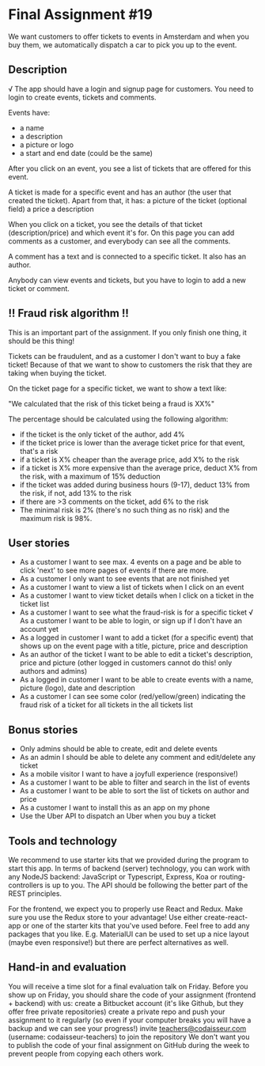 # Final Assignment #19

We want customers to offer tickets to events in Amsterdam and when you buy them, we automatically
dispatch a car to pick you up to the event.


## Description

√ The app should have a login and signup page for customers.
You need to login to create events, tickets and comments.

Events have:

  - a name
  - a description
  - a picture or logo
  - a start and end date (could be the same)

After you click on an event, you see a list of tickets that are offered for this event.

A ticket is made for a specific event and has an author (the user that created the ticket).
Apart from that, it has:
  a picture of the ticket (optional field)
  a price
  a description

When you click on a ticket, you see the details of that ticket (description/price) and which event it's for.
On this page you can add comments as a customer, and everybody can see all the comments.

A comment has a text and is connected to a specific ticket. It also has an author.

Anybody can view events and tickets, but you have to login to add a new ticket or comment.



## !! Fraud risk algorithm !!

This is an important part of the assignment. If you only finish one thing, it should be this thing!

Tickets can be fraudulent, and as a customer I don't want to buy a fake ticket! Because of that we want to show to customers the risk that they are taking when buying the ticket.

On the ticket page for a specific ticket, we want to show a text like:

"We calculated that the risk of this ticket being a fraud is XX%"

The percentage should be calculated using the following algorithm:

  - if the ticket is the only ticket of the author, add 4%
  - if the ticket price is lower than the average ticket price for that event, that's a risk
  - if a ticket is X% cheaper than the average price, add X% to the risk
  - if a ticket is X% more expensive than the average price, deduct X% from the risk, with a maximum of 15% deduction
  - if the ticket was added during business hours (9-17), deduct 13% from the risk, if not, add 13% to the risk
  - if there are >3 comments on the ticket, add 6% to the risk
  - The minimal risk is 2% (there's no such thing as no risk) and the maximum risk is 98%.


## User stories
  - As a customer I want to see max. 4 events on a page
      and be able to click 'next' to see more pages of events if there are more.
  - As a customer I only want to see events that are not finished yet
  - As a customer I want to view a list of tickets when I click on an event
  - As a customer I want to view ticket details when I click on a ticket in the ticket list
  - As a customer I want to see what the fraud-risk is for a specific ticket
  √ As a customer I want to be able to login, or sign up if I don't have an account yet
  - As a logged in customer I want to add a ticket (for a specific event) 
      that shows up on the event page with a title, picture, price and description
  - As an author of the ticket I want to be able to edit a ticket's description, price and picture
      (other logged in customers cannot do this! only authors and admins)
  - As a logged in customer I want to be able to create events
      with a name, picture (logo), date and description
  - As a customer I can see some color (red/yellow/green) indicating the fraud risk
      of a ticket for all tickets in the all tickets list



## Bonus stories
  - Only admins should be able to create, edit and delete events
  - As an admin I should be able to delete any comment and edit/delete any ticket
  - As a mobile visitor I want to have a joyfull experience (responsive!)
  - As a customer I want to be able to filter and search in the list of events
  - As a customer I want to be able to sort the list of tickets on author and price
  - As a customer I want to install this as an app on my phone
  - Use the Uber API to dispatch an Uber when you buy a ticket



## Tools and technology

We recommend to use starter kits that we provided during the program to start this app.
In terms of backend (server) technology, you can work with any NodeJS backend: JavaScript or Typescript,
Express, Koa or routing-controllers is up to you. The API should be following the better part of the REST
principles.

For the frontend, we expect you to properly use React and Redux. Make sure you use the Redux store to
your advantage! Use either create-react-app or one of the starter kits that you've used before.
Feel free to add any packages that you like. E.g. MaterialUI can be used to set up a nice layout (maybe
even responsive!) but there are perfect alternatives as well.





## Hand-in and evaluation

You will receive a time slot for a final evaluation talk on Friday. Before you show up on Friday, you should
share the code of your assignment (frontend + backend) with us:
create a Bitbucket account (it's like Github, but they offer free private repositories)
create a private repo and push your assignment to it regularly (so even if your computer breaks you
will have a backup and we can see your progress!)
invite teachers@codaisseur.com (username: codaisseur-teachers) to join the repository
We don't want you to publish the code of your final assignment on GitHub during the week to prevent
people from copying each others work.


